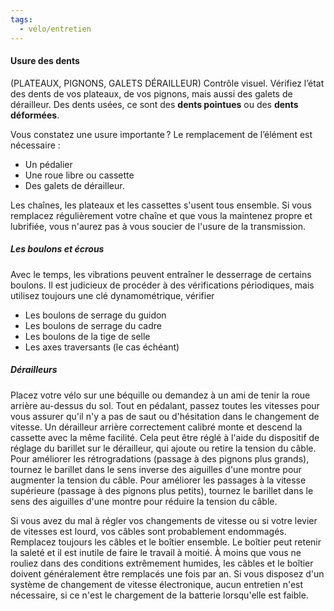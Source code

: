 ```yaml
---
tags:
  - vélo/entretien
---
```



#### Usure des dents
(PLATEAUX, PIGNONS, GALETS DÉRAILLEUR)
Contrôle visuel. Vérifiez l’état des dents de vos plateaux, de vos pignons, mais aussi des galets de dérailleur. Des dents usées, ce sont des **dents pointues** ou des **dents déformées**.

Vous constatez une usure importante ? Le remplacement de l’élément est nécessaire :
- Un pédalier
- Une roue libre ou cassette
- Des galets de dérailleur.

Les chaînes, les plateaux et les cassettes s'usent tous ensemble. Si vous remplacez régulièrement votre chaîne et que vous la maintenez propre et lubrifiée, vous n'aurez pas à vous soucier de l'usure de la transmission.

##### Les boulons et écrous
Avec le temps, les vibrations peuvent entraîner le desserrage de certains boulons. Il est judicieux de procéder à des vérifications périodiques, mais utilisez toujours une clé dynamométrique, vérifier
- Les boulons de serrage du guidon
- Les boulons de serrage du cadre
- Les boulons de la tige de selle
- Les axes traversants (le cas échéant)

##### Dérailleurs
Placez votre vélo sur une béquille ou demandez à un ami de tenir la roue arrière au-dessus du sol. Tout en pédalant, passez toutes les vitesses pour vous assurer qu'il n'y a pas de saut ou d'hésitation dans le changement de vitesse. Un dérailleur arrière correctement calibré monte et descend la cassette avec la même facilité. Cela peut être réglé à l'aide du dispositif de réglage du barillet sur le dérailleur, qui ajoute ou retire la tension du câble. Pour améliorer les rétrogradations (passage à des pignons plus grands), tournez le barillet dans le sens inverse des aiguilles d'une montre pour augmenter la tension du câble. Pour améliorer les passages à la vitesse supérieure (passage à des pignons plus petits), tournez le barillet dans le sens des aiguilles d'une montre pour réduire la tension du câble.

Si vous avez du mal à régler vos changements de vitesse ou si votre levier de vitesses est lourd, vos câbles sont probablement endommagés. Remplacez toujours les câbles et le boîtier ensemble. Le boîtier peut retenir la saleté et il est inutile de faire le travail à moitié. À moins que vous ne rouliez dans des conditions extrêmement humides, les câbles et le boîtier doivent généralement être remplacés une fois par an. Si vous disposez d'un système de changement de vitesse électronique, aucun entretien n'est nécessaire, si ce n'est le chargement de la batterie lorsqu'elle est faible.